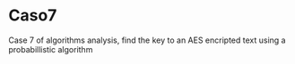 # Caso7
Case 7 of algorithms analysis, find the key to an AES encripted text using a probabillistic algorithm
